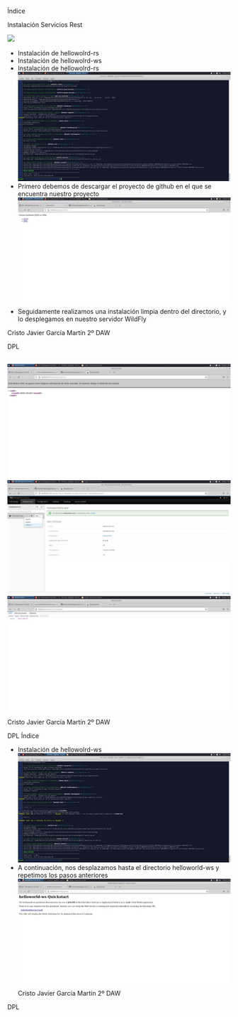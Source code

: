 ﻿Índice

Instalación Servicios Rest

![](Aspose.Words.a191eb0e-6fdb-41ad-a83e-8446fab55f7c.001.png)

- Instalación de hellowolrd-rs
- Instalación de hellowolrd-ws
- Instalación de hellowolrd-rs![](Aspose.Words.a191eb0e-6fdb-41ad-a83e-8446fab55f7c.002.jpeg)
- Primero debemos de descargar el proyecto de github en el que se encuentra nuestro proyecto![](Aspose.Words.a191eb0e-6fdb-41ad-a83e-8446fab55f7c.003.jpeg)
- Seguidamente realizamos una instalación limpia dentro del directorio, y lo desplegamos en nuestro servidor WildFly

Cristo Javier García Martín 2º DAW

DPL

` `![](Aspose.Words.a191eb0e-6fdb-41ad-a83e-8446fab55f7c.004.jpeg)![](Aspose.Words.a191eb0e-6fdb-41ad-a83e-8446fab55f7c.005.jpeg)![](Aspose.Words.a191eb0e-6fdb-41ad-a83e-8446fab55f7c.006.jpeg)

Cristo Javier García Martín 2º DAW

DPL
Índice

- Instalación de hellowolrd-ws![](Aspose.Words.a191eb0e-6fdb-41ad-a83e-8446fab55f7c.007.jpeg)
- A continuación, nos desplazamos hasta el directorio helloworld-ws y repetimos los pasos anteriores![](Aspose.Words.a191eb0e-6fdb-41ad-a83e-8446fab55f7c.008.jpeg)
Cristo Javier García Martín 2º DAW

DPL
